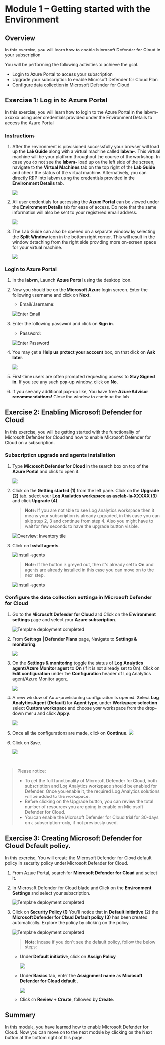 # Module 1 – Getting started with the Environment

## Overview

In this exercise, you will learn how to enable Microsoft Defender for Cloud in your subscription

You will be performing the following activities to achieve the goal.

  - Login to Azure Portal to access your subscription
  - Upgrade your subscription to enable Microsoft Defender for Cloud Plan
  - Configure data collection in Microsoft Defender for Cloud

## Exercise 1: Log in to Azure Portal

In this exercise, you will learn how to login to the Azure Portal in the labvm-xxxxxx using user credentials provided under the Environment Details to access the Azure Portal

### Instructions 

1. After the environment is provisioned successfully your browser will load up the **Lab Guide** along with a virtual machine called **labvm-<inject key="DeploymentID" enableCopy="false"/>**. This virtual machine will be your platform throughout the course of the workshop. In case you do not see the **labvm-<inject key="DeploymentID" enableCopy="false"/>** load up on the left side of the screen, navigate to the **Virtual Machines** tab on the top right of the **Lab Guide** and check the status of the virtual machine. Alternatively, you can directly RDP into labvm using the credentials provided in the **Environment Details** tab.

    ![](../Images/av1.png)

1. All user credentials for accessing the **Azure Portal** can be viewed under the **Environment Details** tab for ease of access. Do note that the same information will also be sent to your registered email address. 

    ![](../Images/av2.png)

1. The Lab Guide can also be opened on a separate window by selecting the **Split Window** icon in the bottom right corner. This will result in the window detaching from the right side providing more on-screen space for your virtual machine.

    ![](../Images/av3.png)

### Login to Azure Portal 

1. In the **labvm**, Launch **Azure Portal** using the desktop icon.  

1. Now you should be on the **Microsoft Azure** login screen. Enter the following username and click on **Next**.  

   * Email/Username: <inject key="AzureAdUserEmail"></inject> 

   ![](../Images/azure-login-enter-email.png "Enter Email") 

1. Enter the following password and click on **Sign in**. 

   * Password: <inject key="AzureAdUserPassword"></inject> 

    ![](../Images/azure-login-enter-password1.png "Enter Password") 

1. You may get a **Help us protect your account** box, on that click on **Ask later**.

    ![](../Images/c1.png) 
 
1. First-time users are often prompted requesting access to **Stay Signed in**. If you see any such pop-up window, click on **No**.

1. If you see any additional pop-up like, You have free **Azure Advisor recommendations!** Close the window to continue the lab. 


## Exercise 2: Enabling Microsoft Defender for Cloud

In this exercise, you will be getting started with the functionality of Microsoft Defender for Cloud and how to enable Microsoft Defender for Cloud on a subscription.

### Subscription upgrade and agents installation

1. Type **Microsoft Defender for Cloud** in the search box on top of the **Azure Portal** and click to open it.

    ![](../Images/m3e1s1.png)

1. Click on the **Getting started (1)** from the left pane. Click on the **Upgrade (2)** tab, select your **Log Analytics workspace as asclab-la-XXXXX (3)** and click **Upgrade (4)**.

    > **Note:** If you are not able to see Log Analytics workspace then it means your subscription is already upgraded, in this case you can skip step 2, 3 and continue from step 4. Also you might have to wait for few seconds to have the upgrade button visible.

    ![Overview: Inventory tile](../Images/newlaw.png)    

1. Click on **Install agents**. 

    ![install-agents](../Images/installagents.png)
   
    > **Note:** If the button is greyed out, then it's already set to **On** and agents are already installed in this case you can move on to the next step.

    ![install-agents](../Images/installagents1.png)

### Configure the data collection settings in Microsoft Defender for Cloud

1. Go to the **Microsoft Defender for Cloud** and Click on the **Environment settings** page and select your **Azure subscription**.

    ![Template deployment completed](../Images/security1.2.png)

1. From **Settings | Defender Plans** page, Navigate to  **Settings & monitoring**.

    ![](../Images/secure-3.png)

1. On the **Settings & monitoring** toggle the status of **Log Analytics agent/Azure Monitor agent** to **On** (if it is not already set to On). Click on **Edit configuration** under the **Configuration** header of Log Analytics agent/Azure Monitor agent.

    ![](../Images/secure-2.png)
    
1. A new window of Auto-provisioning configuration is opened. Select **Log Analytics Agent (Default)** for **Agent type**, under **Workspace selection** select **Custom workspace** and choose your workspace from the drop-down menu and click **Apply**.

     ![](../Images/secure-1.png)
  

1. Once all the configurations are made, click on **Continue**.
    ![](../Images/secure-4.png)
    
1. Click on Save. 

    ![](../Images/1.1.png)


<br>

> Please notice:
> * To get the full functionality of Microsoft Defender for Cloud, both subscription and Log Analytics workspace should be enabled for Defender. Once you enable it,  the required Log Analytics solutions will be added to the workspace.
> * Before clicking on the Upgrade button, you can review the total number of resources you are going to enable on Microsoft Defender for Cloud.
> * You can enable the Microsoft Defender for Cloud trial for 30-days on a subscription-only, if not previously used.

## Exercise 3: Creating Microsoft Defender for Cloud Default policy.

In this exercise, You will create the Microsoft Defender for Cloud default policy in security policy under  Microsoft Defender for Cloud.

1. From Azure Portal, search for **Microsoft Defender for Cloud** and select it.
   
1. In Microsoft Defender for Cloud blade and Click on the  **Environment Settings** and select your subscription.

    ![Template deployment completed](../Images/m1e2.1s2.png)
   
1. Click on **Security Policy (1)** You'll notice that in **Default initiative** (2) the **Microsoft Defender for Cloud Default policy (3)** has been created automatically. Explore the policy by clicking on the policy.

    ![Template deployment completed](../Images/dfpolicy.1.png)
   
   > **Note**: Incase if you don't see the default policy, follow the below steps:
     
     - Under **Default initiative**, click on **Assign Policy**

        ![](../Images/security3.png?raw=true)
        
     - Under **Basics** tab, enter the **Assignment name** as **Microsoft Defender for Cloud default <Subscription ID>**.
      
       ![](../Images/m1e1s3.3.1.png?raw=true)
      
    - Click on **Review + Create**, followed by **Create**.
    
## Summary

  In this module, you have learned how to enable Microsoft Defender for Cloud. Now you can move on to the next module by clicking on the Next button at the bottom right of this page.
